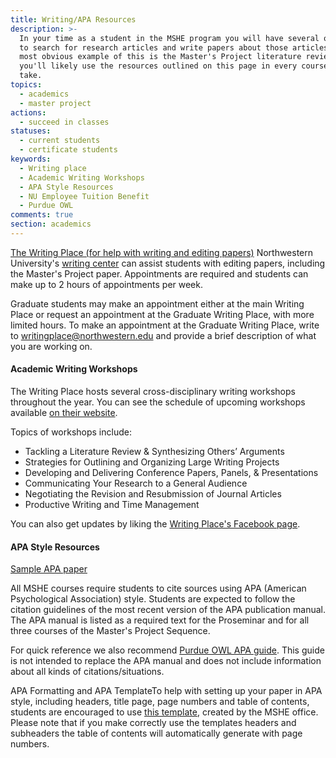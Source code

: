 ```yaml
---
title: Writing/APA Resources
description: >-
  In your time as a student in the MSHE program you will have several occasions
  to search for research articles and write papers about those articles. The
  most obvious example of this is the Master's Project literature review, but
  you'll likely use the resources outlined on this page in every course you
  take.
topics:
  - academics
  - master project
actions:
  - succeed in classes
statuses:
  - current students
  - certificate students
keywords:
  - Writing place
  - Academic Writing Workshops
  - APA Style Resources
  - NU Employee Tuition Benefit
  - Purdue OWL
comments: true
section: academics
---
```



[The Writing Place (for help with writing and editing papers)](http://www.writing.northwestern.edu/) Northwestern University's [writing center](http://www.writing.northwestern.edu/) can assist students with editing papers, including the Master's Project paper. Appointments are required and students can make up to 2 hours of appointments per week.

Graduate students may make an appointment either at the main Writing Place or request an appointment at the Graduate Writing Place, with more limited hours. To make an appointment at the Graduate Writing Place, write to [writingplace@northwestern.edu](mailto:writingplace@northwestern.edu) and provide a brief description of what you are working on.

#### Academic Writing Workshops

The Writing Place hosts several cross-disciplinary writing workshops throughout the year. You can see the schedule of upcoming workshops available [on their website](http://www.writing.northwestern.edu/services/writing-workshops/).

Topics of workshops include:

* Tackling a Literature Review & Synthesizing Others’ Arguments
* Strategies for Outlining and Organizing Large Writing Projects
* Developing and Delivering Conference Papers, Panels, & Presentations
* Communicating Your Research to a General Audience
* Negotiating the Revision and Resubmission of Journal Articles
* Productive Writing and Time Management

You can also get updates by liking the [Writing Place's Facebook page](https://www.facebook.com/northwesternwritingplace).

#### APA Style Resources

[Sample APA paper](https://northwestern.box.com/s/xd1cdszuvc4zqz1bc4xsj1c4bj76ttji)

All MSHE courses require students to cite sources using APA (American Psychological Association) style. Students are expected to follow the citation guidelines of the most recent version of the APA publication manual. The APA manual is listed as a required text for the Proseminar and for all three courses of the Master's Project Sequence.

For quick reference we also recommend [Purdue OWL APA guide](http://owl.english.purdue.edu/owl/section/2/10/). This guide is not intended to replace the APA manual and does not include information about all kinds of citations/situations.

APA Formatting and APA TemplateTo help with setting up your paper in APA style, including headers, title page, page numbers and table of contents, students are encouraged to use [this template](https://sesp.box.com/shared/static/lgqwax92o5crl4xnenkn.docx), created by the MSHE office. Please note that if you make correctly use the templates headers and subheaders the table of contents will automatically generate with page numbers.